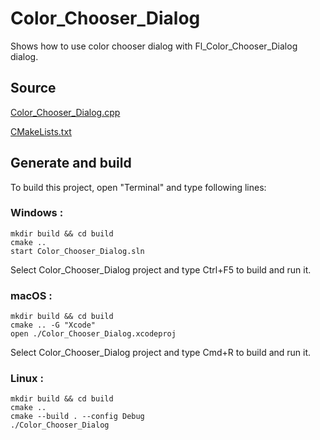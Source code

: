 # Color_Chooser_Dialog

Shows how to use color chooser dialog with Fl_Color_Chooser_Dialog dialog.

## Source

[Color_Chooser_Dialog.cpp](Color_Chooser_Dialog.cpp)

[CMakeLists.txt](CMakeLists.txt)

## Generate and build

To build this project, open "Terminal" and type following lines:

### Windows :

``` shell
mkdir build && cd build
cmake .. 
start Color_Chooser_Dialog.sln
```

Select Color_Chooser_Dialog project and type Ctrl+F5 to build and run it.

### macOS :

``` shell
mkdir build && cd build
cmake .. -G "Xcode"
open ./Color_Chooser_Dialog.xcodeproj
```

Select Color_Chooser_Dialog project and type Cmd+R to build and run it.

### Linux :

``` shell
mkdir build && cd build
cmake .. 
cmake --build . --config Debug
./Color_Chooser_Dialog
```
